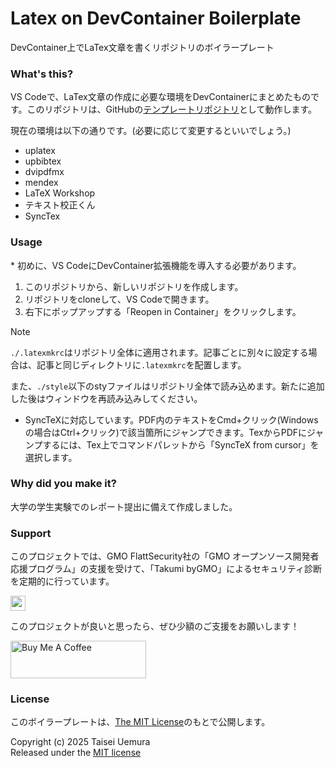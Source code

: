 # Latex on DevContainer Boilerplate
DevContainer上でLaTex文章を書くリポジトリのボイラープレート

### What's this?

VS Codeで、LaTex文章の作成に必要な環境をDevContainerにまとめたものです。このリポジトリは、GitHubの[テンプレートリポジトリ](https://docs.github.com/ja/repositories/creating-and-managing-repositories/creating-a-template-repository)として動作します。

現在の環境は以下の通りです。(必要に応じて変更するといいでしょう。)

- uplatex
- upbibtex
- dvipdfmx
- mendex
- LaTeX Workshop
- テキスト校正くん
- SyncTex

### Usage

\* 初めに、VS CodeにDevContainer拡張機能を導入する必要があります。

1. このリポジトリから、新しいリポジトリを作成します。
2. リポジトリをcloneして、VS Codeで開きます。
3. 右下にポップアップする「Reopen in Container」をクリックします。

> [!NOTE]
> `./.latexmkrc`はリポジトリ全体に適用されます。記事ごとに別々に設定する場合は、記事と同じディレクトリに`.latexmkrc`を配置します。
> 
> また、`./style`以下のstyファイルはリポジトリ全体で読み込めます。新たに追加した後はウィンドウを再読み込みしてください。

- SyncTeXに対応しています。PDF内のテキストをCmd+クリック(Windowsの場合はCtrl+クリック)で該当箇所にジャンプできます。TexからPDFにジャンプするには、Tex上でコマンドパレットから「SyncTeX from cursor」を選択します。

### Why did you make it?

大学の学生実験でのレポート提出に備えて作成しました。

### Support
このプロジェクトでは、GMO FlattSecurity社の「GMO オープンソース開発者応援プログラム」の支援を受けて、「Takumi byGMO」によるセキュリティ診断を定期的に行っています。

<a href="https://flatt.tech/oss/gmo/trampoline" target="_blank"><img src="https://flatt.tech/assets/images/badges/gmo-oss.svg" height="24px"/></a>

このプロジェクトが良いと思ったら、ぜひ少額のご支援をお願いします！

<a href="https://www.buymeacoffee.com/taiseiue" target="_blank"><img src="https://cdn.buymeacoffee.com/buttons/v2/default-yellow.png" alt="Buy Me A Coffee" style="height: 60px !important;width: 217px !important;" ></a>

### License
このボイラープレートは、[The MIT License](./LICENSE.txt)のもとで公開します。

Copyright (c) 2025 Taisei Uemura  
Released under the [MIT license](./LICENSE.txt)
